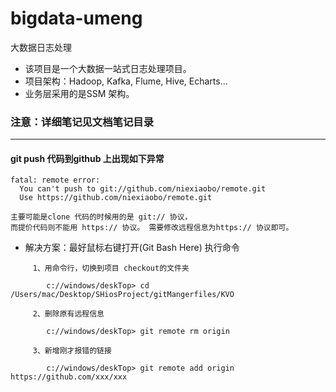 # bigdata-umeng
大数据日志处理
* 该项目是一个大数据一站式日志处理项目。
* 项目架构：Hadoop, Kafka, Flume, Hive, Echarts...
* 业务层采用的是SSM 架构。

### 注意：详细笔记见文档笔记目录


----

#### git push 代码到github 上出现如下异常

``` 
fatal: remote error: 
  You can't push to git://github.com/niexiaobo/remote.git
  Use https://github.com/niexiaobo/remote.git

主要可能是clone 代码的时候用的是 git:// 协议，
而提价代码则不能用 https:// 协议。 需要修改远程信息为https:// 协议即可。

```

* 解决方案：最好鼠标右键打开(Git Bash Here) 执行命令
```
     1、用命令行，切换到项目 checkout的文件夹

        c://windows/deskTop> cd /Users/mac/Desktop/SHiosProject/gitMangerfiles/KVO 

     2、删除原有远程信息

        c://windows/deskTop> git remote rm origin

     3、新增刚才报错的链接

        c://windows/deskTop> git remote add origin https://github.com/xxx/xxx
 
```